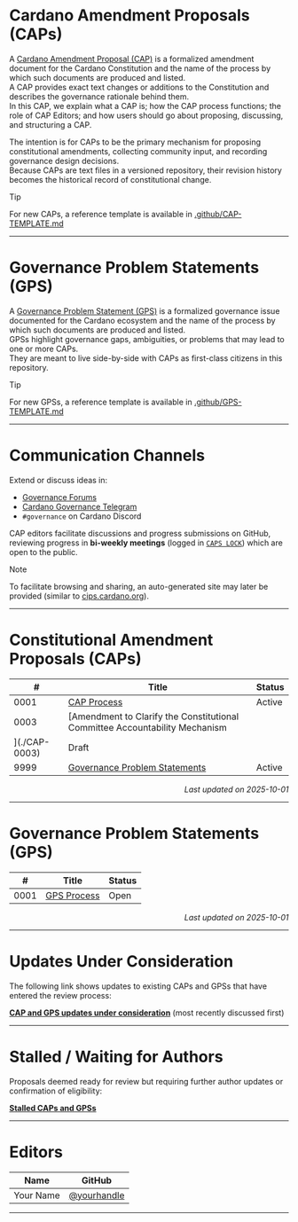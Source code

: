# Cardano Amendment Proposals (CAPs)

A [Cardano Amendment Proposal (CAP)](./CAP-0001) is a formalized amendment document for the Cardano Constitution and the name of the process by which such documents are produced and listed.  
A CAP provides exact text changes or additions to the Constitution and describes the governance rationale behind them.  
In this CAP, we explain what a CAP is; how the CAP process functions; the role of CAP Editors; and how users should go about proposing, discussing, and structuring a CAP.

The intention is for CAPs to be the primary mechanism for proposing constitutional amendments, collecting community input, and recording governance design decisions.  
Because CAPs are text files in a versioned repository, their revision history becomes the historical record of constitutional change.

> [!TIP]  
> For new CAPs, a reference template is available in [.github/CAP-TEMPLATE.md](.github/CAP-TEMPLATE.md)

---

# Governance Problem Statements (GPS)

A [Governance Problem Statement (GPS)](./CAP-9999) is a formalized governance issue documented for the Cardano ecosystem and the name of the process by which such documents are produced and listed.  
GPSs highlight governance gaps, ambiguities, or problems that may lead to one or more CAPs.  
They are meant to live side-by-side with CAPs as first-class citizens in this repository.

> [!TIP]  
> For new GPSs, a reference template is available in [.github/GPS-TEMPLATE.md](.github/GPS-TEMPLATE.md)


---

# Communication Channels

Extend or discuss ideas in:  
- [Governance Forums](https://forum.cardano.org)  
- [Cardano Governance Telegram](https://t.me/CardanoGovernanceOfficial)  
- `#governance` on Cardano Discord  

CAP editors facilitate discussions and progress submissions on GitHub, reviewing progress in **bi-weekly meetings** (logged in [`CAPS LOCK`](./CAPS%20LOCK)) which are open to the public.  

> [!NOTE]  
> To facilitate browsing and sharing, an auto-generated site may later be provided (similar to [cips.cardano.org](https://cips.cardano.org/)).

---

# Constitutional Amendment Proposals (CAPs)

| #     | Title | Status |
|-------|----------------------------|----------|
| 0001  | [CAP Process](./CAP-0001)  | Active |
| 0003  | [Amendment to Clarify the Constitutional Committee Accountability Mechanism
](./CAP-0003)  | Draft |
| 9999  | [Governance Problem Statements](./CAP-9999) | Active |

<p align="right"><i>Last updated on 2025-10-01</i></p>

---

# Governance Problem Statements (GPS)

| #     | Title | Status |
|-------|-----------------------------|----------|
| 0001  | [GPS Process](./GPS-0001)   | Open |

<p align="right"><i>Last updated on 2025-10-01</i></p>

---

# Updates Under Consideration

The following link shows updates to existing CAPs and GPSs that have entered the review process:  

**[CAP and GPS updates under consideration](https://github.com/Thomas-nada/CAP/pulls?q=is%3Apr+is%3Aopen+label%3AUpdate+sort%3Aupdated-desc)** (most recently discussed first)

---

# Stalled / Waiting for Authors

Proposals deemed ready for review but requiring further author updates or confirmation of eligibility:  

[**Stalled CAPs and GPSs**](https://github.com/Thomas-nada/CAP/pulls?q=is%3Apr+is%3Aopen+draft%3Afalse+in%3Atitle+label%3A%22State%3A+Waiting+for+Author%22%2C%22State%3A+Likely+Abandoned%22%2C%22State%3A+Likely+Deprecated%22+-label%3AUpdate%2CCorrection%2CTranslation+sort%3Aupdated-asc)  

---

# Editors

| Name | GitHub |
|------|---------|
| Your Name | [@yourhandle](https://github.com/yourhandle) |

---
